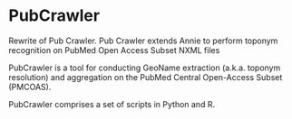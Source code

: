 # PubCrawler
Rewrite of Pub Crawler. Pub Crawler extends Annie to perform toponym recognition on PubMed Open Access Subset NXML files

PubCrawler is a tool for conducting GeoName extraction (a.k.a. toponym resolution) and aggregation on the PubMed Central Open-Access Subset (PMCOAS).

PubCrawler comprises a set of scripts in Python and R.